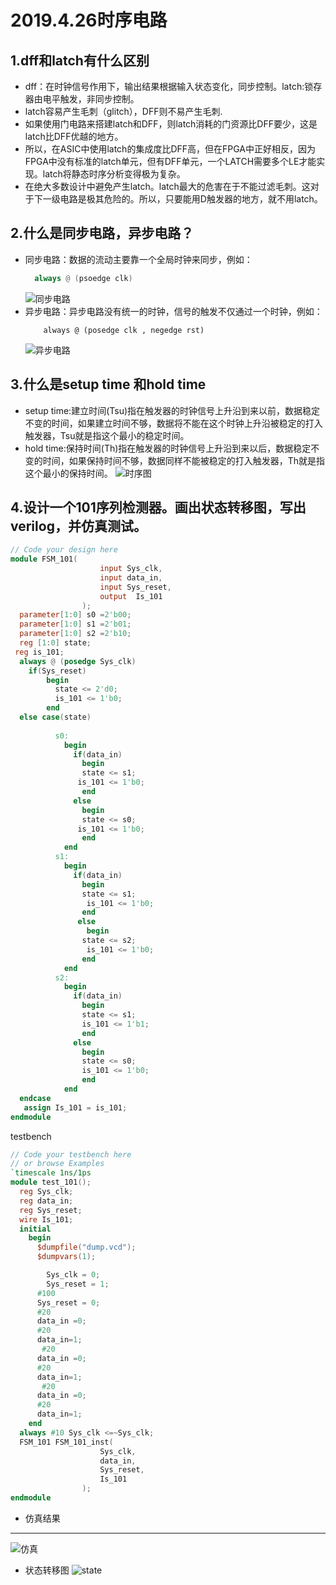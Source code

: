 2019.4.26时序电路
====
1.dff和latch有什么区别
-----
* dff：在时钟信号作用下，输出结果根据输入状态变化，同步控制。latch:锁存器由电平触发，非同步控制。
* latch容易产生毛刺（glitch），DFF则不易产生毛刺.
* 如果使用门电路来搭建latch和DFF，则latch消耗的门资源比DFF要少，这是latch比DFF优越的地方。
* 所以，在ASIC中使用latch的集成度比DFF高，但在FPGA中正好相反，因为FPGA中没有标准的latch单元，但有DFF单元，一个LATCH需要多个LE才能实现。latch将静态时序分析变得极为复杂。    
* 在绝大多数设计中避免产生latch。latch最大的危害在于不能过滤毛刺。这对于下一级电路是极其危险的。所以，只要能用D触发器的地方，就不用latch。
  
2.什么是同步电路，异步电路？
--------
  * 同步电路：数据的流动主要靠一个全局时钟来同步，例如：
    ```verilog
      always @ (psoedge clk)
    ```
    ![同步电路](https://github.com/zsylov/verliog-study/blob/master/%E2%80%9C/%E2%80%9D/34f73529f6803a70ebb07aee183aae0.png)
  * 异步电路：异步电路没有统一的时钟，信号的触发不仅通过一个时钟，例如：
    ```verliog
        always @ (posedge clk , negedge rst)
    ```
    ![异步电路](https://github.com/zsylov/verliog-study/blob/master/04ce31d6cc381bf4fc52b8d70b56fae.png)
    
 3.什么是setup time 和hold time
----
* setup time:建立时间(Tsu)指在触发器的时钟信号上升沿到来以前，数据稳定不变的时间，如果建立时间不够，数据将不能在这个时钟上升沿被稳定的打入触发器，Tsu就是指这个最小的稳定时间。
* hold time:保持时间(Th)指在触发器的时钟信号上升沿到来以后，数据稳定不变的时间，如果保持时间不够，数据同样不能被稳定的打入触发器，Th就是指这个最小的保持时间。
![时序图](https://github.com/zsylov/verliog-study/blob/master/%E2%80%9C/%E2%80%9D/cce319a422679dc4388bc557c337f10.png)

4.设计一个101序列检测器。画出状态转移图，写出verilog，并仿真测试。
----
```verilog
// Code your design here
module FSM_101(
					input Sys_clk,
					input data_in,
  					input Sys_reset,
  					output  Is_101
				);
  parameter[1:0] s0 =2'b00;
  parameter[1:0] s1 =2'b01; 
  parameter[1:0] s2 =2'b10; 
  reg [1:0] state;
 reg is_101;
  always @ (posedge Sys_clk)
    if(Sys_reset)
      	begin
          state <= 2'd0;
          is_101 <= 1'b0;
        end
  else case(state)
    	
          s0:
          	begin
              if(data_in)
                begin
                state <= s1;
               is_101 <= 1'b0;
                end
              else
                begin
                state <= s0;
               is_101 <= 1'b0;
                end
            end
          s1:
          	begin
              if(data_in)
                begin
                state <= s1;
              	 is_101 <= 1'b0;
                end
               else
                 begin
                state <= s2;
                 is_101 <= 1'b0;
                end
            end
          s2:
          	begin
              if(data_in)
                begin
                state <= s1;
              	is_101 <= 1'b1;
                end
              else
                begin
                state <= s0;
                is_101 <= 1'b0;
                end
            end
  endcase
   assign Is_101 = is_101;
endmodule
```
testbench
```verilog
// Code your testbench here
// or browse Examples
`timescale 1ns/1ps
module test_101();
  reg Sys_clk;
  reg data_in;
  reg Sys_reset;
  wire Is_101;
  initial
    begin
      $dumpfile("dump.vcd");
      $dumpvars(1);

  		Sys_clk = 0;
      	Sys_reset = 1;
      #100
      Sys_reset = 0;
      #20
      data_in =0;
      #20
      data_in=1;
       #20
      data_in =0;
      #20
      data_in=1;
       #20
      data_in =0;
      #20
      data_in=1;
    end
  always #10 Sys_clk <=~Sys_clk;
  FSM_101 FSM_101_inst(
					Sys_clk,
					data_in,
  					Sys_reset,
  					Is_101
				);
endmodule
```

* 仿真结果
-----
![仿真](https://github.com/zsylov/verliog-study/blob/master/%E2%80%9C/%E2%80%9D/47e05215e75566c9789cc76c4353025.png)

* 状态转移图
![state]()
